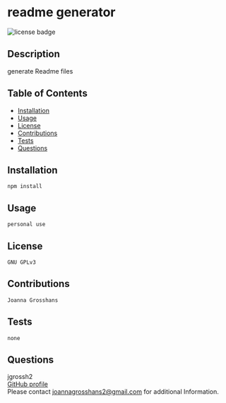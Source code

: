 
  # readme generator
  ![license badge](<https://img.shields.io/badge/License-GNU GPLv3-blue.svg>)
  
  ## Description
   generate Readme files
  
  ## Table of Contents
  * [Installation](#installation) <br />
  * [Usage](#usage) <br />
  * [License](#license) <br />
  * [Contributions](#contributions) <br />
  * [Tests](#tests) <br />
  * [Questions](#questions) <br />
  
  ## Installation
    npm install
  ## Usage
    personal use
  ## License
    GNU GPLv3
  ## Contributions
    Joanna Grosshans
  ## Tests
    none
  ## Questions
  jgrossh2 <br />
  [GitHub profile](jgrossh2.git) <br />
  Please contact <joannagrosshans2@gmail.com> for additional Information.
